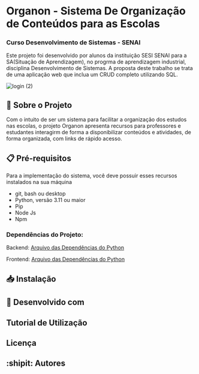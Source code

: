 # Organon - Sistema De Organização de Conteúdos para as Escolas 
### Curso Desenvolvimento de Sistemas - SENAI

Este projeto foi desenvolvido por alunos da instituição SESI SENAI para a SA(Situação de Aprendizagem), no progrma de aprendizagem industrial, disciplina Desenvolvimento de Sistemas. A proposta deste trabalho se trata de uma aplicação web que inclua um CRUD completo utilizando SQL.

![login (2)](https://github.com/user-attachments/assets/15980835-ec93-4748-a9f8-3c54506084c7)

## :closed_book: Sobre o Projeto
Com o intuito de ser um sistema para facilitar a organização dos estudos nas escolas, o projeto Organon apresenta recursos para professores e estudantes interagirm de forma a disponibilizar conteúdos e atividades, de forma organizada, com links de rápido acesso.

## :clipboard: Pré-requisitos
  Para a implementação do sistema, você deve possuir esses recursos instalados na sua máquina

  *  git, bash ou desktop
  *  Python, versão 3.11 ou maior
  *  Pip
  *  Node Js
  *  Npm

  ### Dependências do Projeto:

  Backend:
  [Arquivo das Dependências do Python](backend/requirements.txt)

  Frontend:
  [Arquivo das Dependências do Python](caminho/para/o/arquivo.extensao)

  
## :inbox_tray: Instalação
## :hammer: Desenvolvido com
## Tutorial de Utilização
## Licença
## :shipit: Autores

